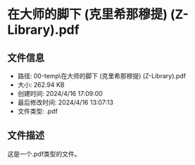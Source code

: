 ﻿# 在大师的脚下 (克里希那穆提) (Z-Library).pdf

## 文件信息
- 路径: 00-temp\在大师的脚下 (克里希那穆提) (Z-Library).pdf
- 大小: 262.94 KB
- 创建时间: 2024/4/16 17:09:00
- 最后修改时间: 2024/4/16 13:07:13
- 文件类型: .pdf

## 文件描述
这是一个.pdf类型的文件。

